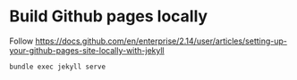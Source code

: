 # Build Github pages locally

Follow https://docs.github.com/en/enterprise/2.14/user/articles/setting-up-your-github-pages-site-locally-with-jekyll

```bash
bundle exec jekyll serve
```